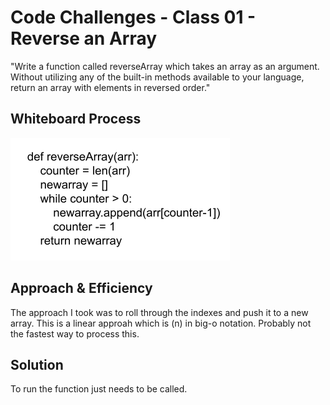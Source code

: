 # Code Challenges - Class 01 - Reverse an Array

"Write a function called reverseArray which takes an array as an argument. Without utilizing any of the built-in methods available to your language, return an array with elements in reversed order."

## Whiteboard Process

![reverseArray](/code-challenges/reverseArray%20Whiteboard.png)

## Approach & Efficiency

The approach I took was to roll through the indexes and push it to a new array. This is a linear approah which is (n) in big-o notation. Probably not the fastest way to process this.

## Solution

To run the function just needs to be called. 